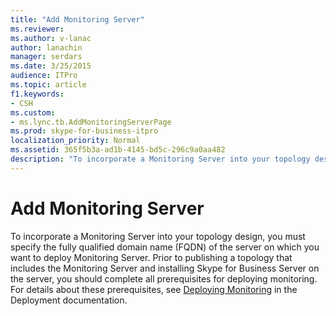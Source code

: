 ```yaml
---
title: "Add Monitoring Server"
ms.reviewer: 
ms.author: v-lanac
author: lanachin
manager: serdars
ms.date: 3/25/2015
audience: ITPro
ms.topic: article
f1.keywords:
- CSH
ms.custom:
- ms.lync.tb.AddMonitoringServerPage
ms.prod: skype-for-business-itpro
localization_priority: Normal
ms.assetid: 365f5b3a-ad1b-4145-bd5c-296c9a0aa482
description: "To incorporate a Monitoring Server into your topology design, you must specify the fully qualified domain name (FQDN) of the server on which you want to deploy Monitoring Server. Prior to publishing a topology that includes the Monitoring Server and installing Skype for Business Server on the server, you should complete all prerequisites for deploying monitoring. For details about these prerequisites, see Deploying Monitoring in the Deployment documentation."
---
```


# Add Monitoring Server

To incorporate a Monitoring Server into your topology design, you must specify the fully qualified domain name (FQDN) of the server on which you want to deploy Monitoring Server. Prior to publishing a topology that includes the Monitoring Server and installing Skype for Business Server on the server, you should complete all prerequisites for deploying monitoring. For details about these prerequisites, see [Deploying Monitoring](https://technet.microsoft.com/library/117f4a3e-0670-4388-a553-b9854921145f.aspx) in the Deployment documentation.


